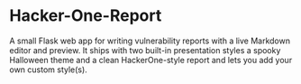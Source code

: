 # Hacker-One-Report
A small Flask web app for writing vulnerability reports with a live Markdown editor and preview. It ships with two built-in presentation styles a spooky Halloween theme and a clean HackerOne-style report and lets you add your own custom style(s).
